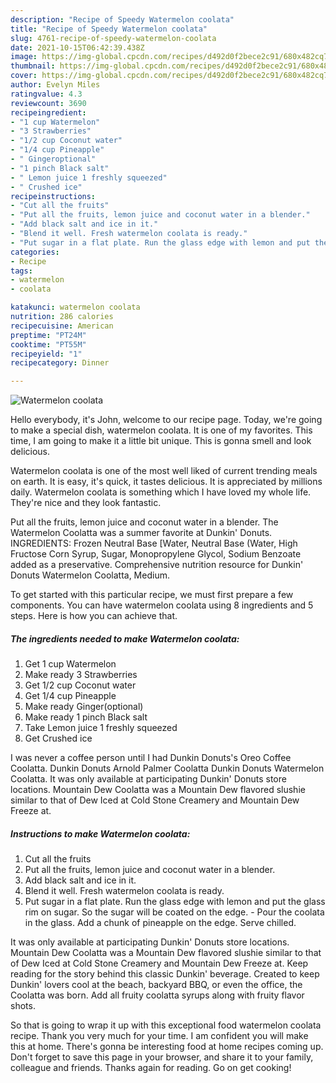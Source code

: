 ```yaml
---
description: "Recipe of Speedy Watermelon coolata"
title: "Recipe of Speedy Watermelon coolata"
slug: 4761-recipe-of-speedy-watermelon-coolata
date: 2021-10-15T06:42:39.438Z
image: https://img-global.cpcdn.com/recipes/d492d0f2bece2c91/680x482cq70/watermelon-coolata-recipe-main-photo.jpg
thumbnail: https://img-global.cpcdn.com/recipes/d492d0f2bece2c91/680x482cq70/watermelon-coolata-recipe-main-photo.jpg
cover: https://img-global.cpcdn.com/recipes/d492d0f2bece2c91/680x482cq70/watermelon-coolata-recipe-main-photo.jpg
author: Evelyn Miles
ratingvalue: 4.3
reviewcount: 3690
recipeingredient:
- "1 cup Watermelon"
- "3 Strawberries"
- "1/2 cup Coconut water"
- "1/4 cup Pineapple"
- " Gingeroptional"
- "1 pinch Black salt"
- " Lemon juice 1 freshly squeezed"
- " Crushed ice"
recipeinstructions:
- "Cut all the fruits"
- "Put all the fruits, lemon juice and coconut water in a blender."
- "Add black salt and ice in it."
- "Blend it well. Fresh watermelon coolata is ready."
- "Put sugar in a flat plate. Run the glass edge with lemon and put the glass rim on sugar. So the sugar will be coated on the edge.  Pour the coolata in the glass. Add a chunk of pineapple on the edge. Serve chilled."
categories:
- Recipe
tags:
- watermelon
- coolata

katakunci: watermelon coolata 
nutrition: 286 calories
recipecuisine: American
preptime: "PT24M"
cooktime: "PT55M"
recipeyield: "1"
recipecategory: Dinner

---
```



![Watermelon coolata](https://img-global.cpcdn.com/recipes/d492d0f2bece2c91/680x482cq70/watermelon-coolata-recipe-main-photo.jpg)

Hello everybody, it's John, welcome to our recipe page. Today, we're going to make a special dish, watermelon coolata. It is one of my favorites. This time, I am going to make it a little bit unique. This is gonna smell and look delicious.

Watermelon coolata is one of the most well liked of current trending meals on earth. It is easy, it's quick, it tastes delicious. It is appreciated by millions daily. Watermelon coolata is something which I have loved my whole life. They're nice and they look fantastic.

Put all the fruits, lemon juice and coconut water in a blender. The Watermelon Coolatta was a summer favorite at Dunkin&#39; Donuts. INGREDIENTS: Frozen Neutral Base [Water, Neutral Base (Water, High Fructose Corn Syrup, Sugar, Monopropylene Glycol, Sodium Benzoate added as a preservative. Comprehensive nutrition resource for Dunkin&#39; Donuts Watermelon Coolatta, Medium.


To get started with this particular recipe, we must first prepare a few components. You can have watermelon coolata using 8 ingredients and 5 steps. Here is how you can achieve that.

<!--inarticleads1-->

##### The ingredients needed to make Watermelon coolata:

1. Get 1 cup Watermelon
1. Make ready 3 Strawberries
1. Get 1/2 cup Coconut water
1. Get 1/4 cup Pineapple
1. Make ready  Ginger(optional)
1. Make ready 1 pinch Black salt
1. Take  Lemon juice 1 freshly squeezed
1. Get  Crushed ice


I was never a coffee person until I had Dunkin Donuts&#39;s Oreo Coffee Coolatta. Dunkin Donuts Arnold Palmer Coolatta Dunkin Donuts Watermelon Coolatta. It was only available at participating Dunkin&#39; Donuts store locations. Mountain Dew Coolatta was a Mountain Dew flavored slushie similar to that of Dew Iced at Cold Stone Creamery and Mountain Dew Freeze at. 

<!--inarticleads2-->

##### Instructions to make Watermelon coolata:

1. Cut all the fruits
1. Put all the fruits, lemon juice and coconut water in a blender.
1. Add black salt and ice in it.
1. Blend it well. Fresh watermelon coolata is ready.
1. Put sugar in a flat plate. Run the glass edge with lemon and put the glass rim on sugar. So the sugar will be coated on the edge.  - Pour the coolata in the glass. Add a chunk of pineapple on the edge. Serve chilled.


It was only available at participating Dunkin&#39; Donuts store locations. Mountain Dew Coolatta was a Mountain Dew flavored slushie similar to that of Dew Iced at Cold Stone Creamery and Mountain Dew Freeze at. Keep reading for the story behind this classic Dunkin&#39; beverage. Created to keep Dunkin&#39; lovers cool at the beach, backyard BBQ, or even the office, the Coolatta was born. Add all fruity coolatta syrups along with fruity flavor shots. 

So that is going to wrap it up with this exceptional food watermelon coolata recipe. Thank you very much for your time. I am confident you will make this at home. There's gonna be interesting food at home recipes coming up. Don't forget to save this page in your browser, and share it to your family, colleague and friends. Thanks again for reading. Go on get cooking!
